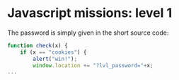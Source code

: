 # Javascript missions: level 1

The password is simply given in the short source code:

```javascript
function check(x) {
	if (x == "cookies") {
		alert("win!");
		window.location += "?lvl_password="+x;
...
```


